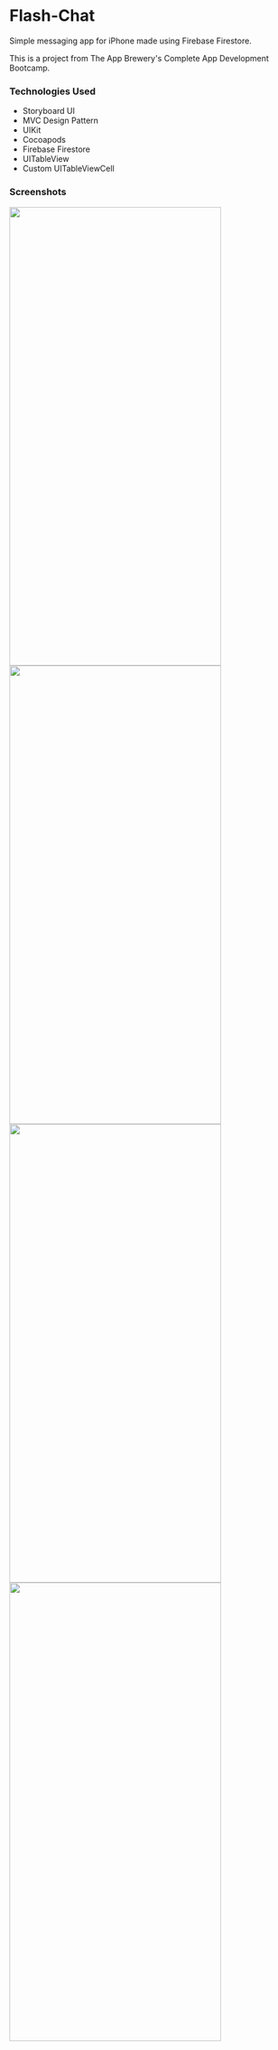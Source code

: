 # Flash-Chat

Simple messaging app for iPhone made using Firebase Firestore.

This is a project from The App Brewery's Complete App Development Bootcamp.

### Technologies Used

- Storyboard UI
- MVC Design Pattern
- UIKit
- Cocoapods
- Firebase Firestore
- UITableView
- Custom UITableViewCell

### Screenshots

<img src="https://user-images.githubusercontent.com/54503413/93447595-3e00fd80-f8db-11ea-8503-730b18248e4b.png" width="375" height="812" />

<img src="https://user-images.githubusercontent.com/54503413/93447623-45c0a200-f8db-11ea-9431-2fa9968d04b5.png" width="375" height="812" />

<img src="https://user-images.githubusercontent.com/54503413/93447633-4a855600-f8db-11ea-88af-2234ea275437.png" width="375" height="812" />

<img src="https://user-images.githubusercontent.com/54503413/93447709-62f57080-f8db-11ea-95cf-db16edda876c.png" width="375" height="812" />
